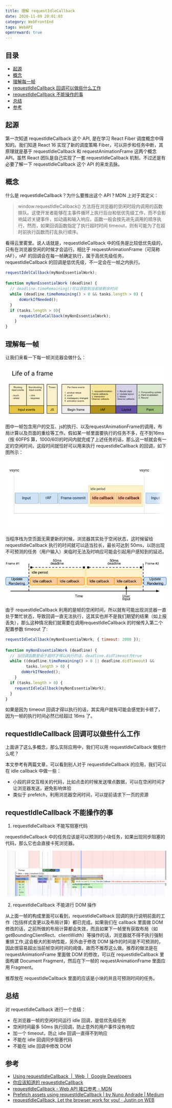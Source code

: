 ```yaml
---
title: 理解 requestIdleCallback
date: 2020-11-09 20:01:03
category: WebFrontEnd
tags: WebAPI
openreward: true
---
```


## 目录

<!-- toc -->

- [起源](#起源)
- [概念](#概念)
- [理解每一帧](#理解每一帧)
- [requestIdleCallback 回调可以做些什么工作](#requestIdleCallback-回调可以做些什么工作)
- [requestIdleCallback 不能操作的事](#requestIdleCallback-不能操作的事)
- [总结](#总结)
- [参考](#参考)

<!-- tocstop -->

## 起源

第一次知道 requestIdleCallback 这个 API, 是在学习 React Fiber 调度概念中得知的。我们知道 React 16 实现了新的调度策略 Fiber，可以异步和任务中断，其原理就是基于 requestIdleCallback 和 requestAnimationFrame 这两个概念 API。虽然 React 团队是自己实现了一套 requestIdleCallback 机制，不过还是有必要了解一下 requestIdleCallback 这个 API 的来龙去脉。

## 概念

什么是 requestIdleCallback？为什么要推出这个 API？MDN 上对于其定义：

>  window.requestIdleCallback() 方法将在浏览器的空闲时段内调用的函数排队。这使开发者能够在主事件循环上执行后台和低优先级工作，而不会影响延迟关键事件，如动画和输入响应。函数一般会按先进先调用的顺序执行，然而，如果回调函数指定了执行超时时间 timeout，则有可能为了在超时前执行函数而打乱执行顺序。

看得云里雾里。说人话就是，requestIdleCallback 中的任务是比较低优先级的，只有在浏览器空闲的时候才会运行。相比于 requestAnimationFrame（可简称 rAF），rAF 的回调会在每一帧确定执行，属于高优先级任务，requestIdleCallback 的回调是低优先级，不一定会在一帧之内执行。

```js
requestIdelCallback(myNonEssentialWork);

function myNonEssentialWork (deadline) {
  // deadline.timeRemaining()可以获取到当前帧剩余时间
  while (deadline.timeRemaining() > 0 && tasks.length > 0) {
      doWorkIfNeeded();
  }
  if (tasks.length > 0){
      requestIdleCallback(myNonEssentialWork);
    }
}
```

## 理解每一帧

让我们来看一下每一帧浏览器会做什么：

![2c9683f1.png](attachments/2c9683f1.png)

图中一帧包含用户的交互、js的执行、以及requestAnimationFrame的调用，布局计算以及页面的重绘等工作。假如某一帧里面要执行的任务不多，在不到16ms（按 60FPS 算，1000/60)的时间内就完成了上述任务的话，那么这一帧就会有一定的空闲时间，这段时间就恰好可以用来执行 requestIdleCallback 的回调，如下图所示：

![666a1305.png](attachments/666a1305.png)

当程序栈为空页面无需更新的时候，浏览器其实处于空闲状态，这时候留给 requestIdleCallback 执行的时间就可以适当拉长，最长可达到 50ms，以防出现不可预测的任务（用户输入）来临时无法及时响应可能会引起用户感知到的延迟。

![eb7f0a8c.png](attachments/eb7f0a8c.png)

由于 requestIdleCallback 利用的是帧的空闲时间，所以就有可能出现浏览器一直处于繁忙状态，导致回调一直无法执行，这其实也并不是我们期望的结果（如上报丢失），那么这种情况我们就需要在调用requestIdleCallback 的时候传入第二个配置参数 timeout 了:

```js
requestIdleCallback(myNonEssentialWork, { timeout: 2000 });

function myNonEssentialWork (deadline) {
  // 当回调函数是由于超时才得以执行的话，deadline.didTimeout为true
  while ((deadline.timeRemaining() > 0 || deadline.didTimeout) &&
         tasks.length > 0) {
       doWorkIfNeeded();
    }
  if (tasks.length > 0) {
    requestIdleCallback(myNonEssentialWork);
  }
}
```

如果是因为 timeout 回调才得以执行的话，其实用户就有可能会感觉到卡顿了，因为一帧的执行时间必然已经超过 16ms 了。

## requestIdleCallback 回调可以做些什么工作

上面讲了这么多概念，那么实际应用中，我们可以用 requestIdleCallback 做些什么呢？

本文参考有两篇文章，可以看到别人对于 requestIdleCallback 的应用，我们可以在 idle callback 中做一些：

+ 小段的非交互相关的代码，比如点击的时候发送埋点数据，可以在空闲时间才让浏览器发送，避免影响体验
+ 类似于 prefetch，利用浏览器空闲时间，可以提前请求下一页的资源

## requestIdleCallback 不能操作的事

1. requestIdleCallback 不能写阻塞代码

requestIdleCallback 中的任务应该是可以预测的小块任务，如果出现同步阻塞的代码，那么它也会直接卡死浏览器。

![a5a0b6dd.png](attachments/a5a0b6dd.png)

2. requestIdleCallback 不能进行 DOM 操作

从上面一帧的构成里面可以看到，requestIdleCallback 回调的执行说明前面的工作（包括样式变更以及布局计算）都已完成。如果我们在 callback 里面做 DOM 修改的话，之前所做的布局计算都会失效，而且如果下一帧里有获取布局（如 getBoundingClientRect、clientWidth）等操作的话，浏览器就不得不执行强制重排工作,这会极大的影响性能，另外由于修改 DOM 操作的时间是不可预测的，因此很容易超出当前帧空闲时间的阈值，故而不推荐这么做。推荐的做法是在 requestAnimationFrame 里面做 DOM 的修改，可以在 requestIdleCallback 里面构建 Document Fragment，然后在下一帧的 requestAnimationFrame 里面应用 Fragment。

推荐放在 requestIdleCallback 里面的应该是小块的并且可预测时间的任务。

## 总结

对 requestIdleCallback 进行一个总结：

+ 在浏览器一帧的空闲时间运行 idle 回调，是低优先级任务
+ 空闲时间最多 50ms 执行回调，防止意外的用户事件没有响应
+ 加一个 timeout，防止 idle 回调一直得不到响应
+ 不能在 idle 回调同步阻塞代码
+ 不能在 idle 回调中修改 DOM

## 参考

+ [Using requestIdleCallback  |  Web  |  Google Developers](https://developers.google.com/web/updates/2015/08/using-requestidlecallback)
+ [你应该知道的 requestIdleCallback](https://juejin.im/post/6844903592831238157)
+ [requestIdleCallback - Web API 接口参考 - MDN](https://developer.mozilla.org/zh-CN/docs/Web/API/Window/requestIdleCallback)
+ [Prefetch assets using requestIdleCallback \| by Nuno Andrade | Medium](https://medium.com/@nuno.andrade/prefetch-assets-using-requestidlecallback-a578ea8f0e3c)
+ [requestIdleCallback, Let the browser work for you! · Justin on WEB](https://jgw96.github.io/MyBlog/2017/01/11/RequestIdleCallback/)
